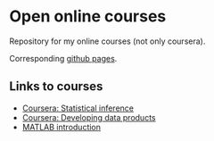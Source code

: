 # Open online courses

Repository for my online courses (not only coursera).

Corresponding [github pages](https://baderd.github.io/coursera/).


## Links to courses

- [Coursera: Statistical inference](statistical_inference)
- [Coursera: Developing data products](developing_data_products/)
- [MATLAB introduction](matlab_intro/)
